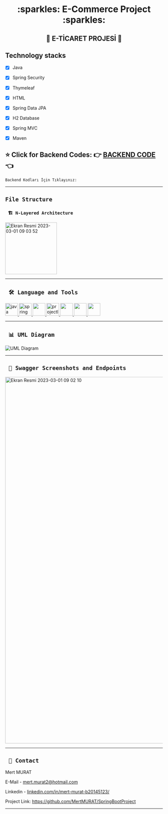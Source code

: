 
<div align="center"><h1> :sparkles: E-Commerce Project :sparkles: </h1> </div>
<div align="center"><h2> 🚥 E-TİCARET PROJESİ 🚥 </h2> </div>


## Technology stacks

 - [x] Java
 
 - [x] Spring Security

 - [x] Thymeleaf

 - [x] HTML

 - [x] Spring Data JPA

 - [x] H2 Database

 - [x] Spring MVC

 - [x] Maven

 

<b><h2> :star: Click for Backend Codes: :point_right: <a href="https://github.com/MertMURAT/SpringBootProject/tree/main/springBoot">BACKEND CODE </a> :point_left: </h2></b> 
``` Backend Kodları İçin Tıklayınız: ```


---
## `File Structure` 

### ` 🏗️ N-Layered Architecture`
  
<img width="165" alt="Ekran Resmi 2023-03-01 09 03 52" src="https://user-images.githubusercontent.com/58560920/222058161-6dc0ef6e-d032-4c09-82b8-3dc6e3d22ab7.png">

	

   


---

  
  ## ` 🛠️ Language and Tools` 
<p align="left"> <a href="https://www.java.com" target="_blank"> <img src="https://raw.githubusercontent.com/devicons/devicon/master/icons/java/java-original.svg" alt="java" width="40" height="40"/> </a> <a href="https://spring.io/" target="_blank"> <img src="https://www.vectorlogo.zone/logos/springio/springio-icon.svg" alt="spring" width="40" height="40"/> </a>
<a href="https://www.postgresql.org/" target="_blank"> <img src="https://upload.wikimedia.org/wikipedia/commons/2/29/Postgresql_elephant.svg" width="40"height="40"/>
<a href="https://projectlombok.org/" target="_blank"> <img src="https://avatars.githubusercontent.com/u/45949248?s=200&v=4" alt="projectlombok" width="40" height="40"/> 
<a href="https://hibernate.org/" target="_blank"> <img src="https://cdn.freebiesupply.com/logos/large/2x/hibernate-logo-png-transparent.png" width="40" height="40"/> 
<a href="https://swagger.io/" target="_blank"> <img src="https://seeklogo.com/images/S/swagger-logo-A49F73BAF4-seeklogo.com.png" width="40" height="40"/> 
<a href="https://spring.io/projects/spring-data-jpa" target="_blank"> <img src="https://huongdanjava.com/wp-content/uploads/2018/01/spring-data.png" width="40"height="40"/>

</a>
</p>
 
  

   ---
  
  ## ` 📊 UML Diagram`
  
  ![UML Diagram](![demosecurity](https://github.com/AliSerGok/EmployeeManagementSystem/assets/98125147/2574b4eb-1745-4ffe-9842-6ba3aae81437)
)

---


  
 
  ## ` 🔭 Swagger Screenshots and Endpoints`  ###

<img width="1167" alt="Ekran Resmi 2023-03-01 09 02 10" src="https://user-images.githubusercontent.com/58560920/222057974-9aaad677-5457-4dec-b29e-83fc0927835c.png">


  
  
 
---
 

 
 




## ` 📧 Contact`

Mert MURAT
  
E-Mail - [mert.murat2@hotmail.com](mailto:mert.murat2@hotmail.com)

Linkedin - [linkedin.com/in/mert-murat-b20145123/](https://www.linkedin.com/in/mert-murat-b20145123/)

Project Link: https://github.com/MertMURAT/SpringBootProject

---


